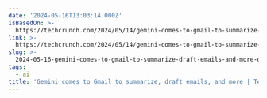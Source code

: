 ```yaml
---
date: '2024-05-16T13:03:14.000Z'
isBasedOn: >-
  https://techcrunch.com/2024/05/14/gemini-comes-to-gmail-to-summarize-and-draft-emails/
link: >-
  https://techcrunch.com/2024/05/14/gemini-comes-to-gmail-to-summarize-and-draft-emails/
slug: >-
  2024-05-16-gemini-comes-to-gmail-to-summarize-draft-emails-and-more-or-techcrunch
tags:
  - ai
title: 'Gemini comes to Gmail to summarize, draft emails, and more | TechCrunch'
---
```

 
